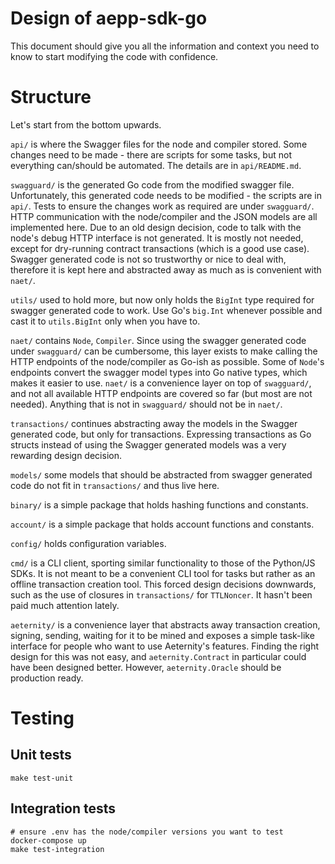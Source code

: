 # Design of aepp-sdk-go
This document should give you all the information and context you need to know to start modifying the code with confidence.

# Structure
Let's start from the bottom upwards. 

`api/` is where the Swagger files for the node and compiler stored. Some changes need to be made - there are scripts for some tasks, but not everything can/should be automated. The details are in `api/README.md`.

`swagguard/` is the generated Go code from the modified swagger file. Unfortunately, this generated code needs to be modified - the scripts are in `api/`. Tests to ensure the changes work as required are under `swagguard/`. HTTP communication with the node/compiler and the JSON models are all implemented here.  Due to an old design decision, code to talk with the node's debug HTTP interface is not generated. It is mostly not needed, except for dry-running contract transactions (which is a good use case). Swagger generated code is not so trustworthy or nice to deal with, therefore it is kept here and abstracted away as much as is convenient with `naet/`.

`utils/` used to hold more, but now only holds the `BigInt` type required for swagger generated code to work. Use Go's `big.Int` whenever possible and cast it to `utils.BigInt` only when you have to.

`naet/` contains `Node`, `Compiler`. Since using the swagger generated code under `swagguard/` can be cumbersome, this layer exists to make calling the HTTP endpoints of the node/compiler as Go-ish as possible. Some of `Node`'s endpoints convert the swagger model types into Go native types, which makes it easier to use. `naet/` is a convenience layer on top of `swagguard/`, and not all available HTTP endpoints are covered so far (but most are not needed). Anything that is not in `swagguard/` should not be in `naet/`.

`transactions/` continues abstracting away the models in the Swagger generated code, but only for transactions. Expressing transactions as Go structs instead of using the Swagger generated models was a very rewarding design decision. 

`models/` some models that should be abstracted from swagger generated code do not fit in `transactions/` and thus live here.

`binary/` is a simple package that holds hashing functions and constants.

`account/` is a simple package that holds account functions and constants.

`config/` holds configuration variables.

`cmd/` is a CLI client, sporting similar functionality to those of the Python/JS SDKs. It is not meant to be a convenient CLI tool for tasks but rather as an offline transaction creation tool. This forced design decisions downwards, such as the use of closures in `transactions/` for `TTLNoncer`. It hasn't been paid much attention lately.

`aeternity/` is a convenience layer that abstracts away transaction creation, signing, sending, waiting for it to be mined and exposes a simple task-like interface for people who want to use Aeternity's features. Finding the right design for this was not easy, and `aeternity.Contract` in particular could have been designed better. However, `aeternity.Oracle` should be production ready.

# Testing
## Unit tests
`make test-unit`

## Integration tests
```
# ensure .env has the node/compiler versions you want to test
docker-compose up
make test-integration
```